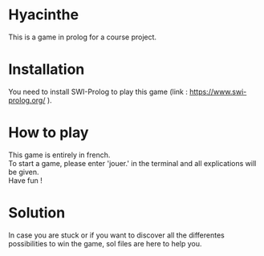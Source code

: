 # Hyacinthe
This is a game in prolog for a course project. 

# Installation 
You need to install SWI-Prolog to play this game (link : https://www.swi-prolog.org/ ). 

# How to play 
This game is entirely in french. <br/>
To start a game, please enter 'jouer.' in the terminal and all explications will be given. <br/>
Have fun !

# Solution 
In case you are stuck or if you want to discover all the differentes possibilities to win the game, sol files are here to help you. <br/>
